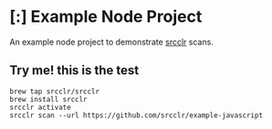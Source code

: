 # [:] Example Node Project

An example node project to demonstrate [srcclr](https://www.srcclr.com) scans.

## Try me! this is the test

```
brew tap srcclr/srcclr
brew install srcclr
srcclr activate
srcclr scan --url https://github.com/srcclr/example-javascript
```
